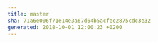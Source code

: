 ```yaml
---
title: master
sha: 71a6e006f71e14e3a67d64b5acfec2875cdc3e32
generated: 2018-10-01 12:00:23 +0200
---
```

